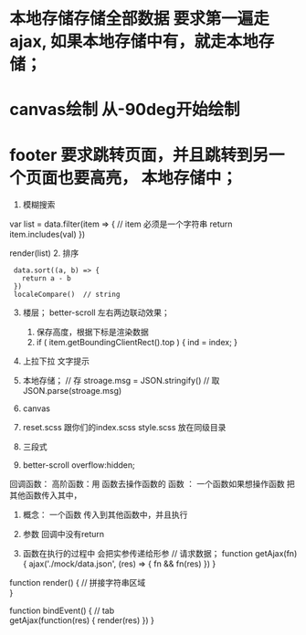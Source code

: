 
# 本地存储存储全部数据   要求第一遍走ajax, 如果本地存储中有，就走本地存储；

# canvas绘制 从-90deg开始绘制   

# footer 要求跳转页面，并且跳转到另一个页面也要高亮， 本地存储中；



1. 模糊搜索
      
  var list =  data.filter(item => { // item 必须是一个字符串
     return item.includes(val)
   })   
 

  render(list)
2. 排序 
    
     
     data.sort((a, b) => {
       return a - b
     })
     localeCompare()  // string

3. 楼层；  better-scroll
    左右两边联动效果；
    1. 保存高度，根据下标是渲染数据  
    2. if ( item.getBoundingClientRect().top ) {
      ind = index;
    }
4. 上拉下拉  文字提示

   
5. 本地存储；
      // 存
     stroage.msg = JSON.stringify()
     // 取
     JSON.parse(stroage.msg)
   
6. canvas 


1. reset.scss  跟你们的index.scss style.scss 放在同级目录
2. 三段式
3. better-scroll  overflow:hidden;



回调函数： 高阶函数：用 函数去操作函数的 函数  ： 一个函数如果想操作函数  把其他函数传入其中，
1. 概念： 一个函数 传入到其他函数中，并且执行
2. 参数  回调中没有return

3. 函数在执行的过程中 会把实参传递给形参
  // 请求数据；
  function getAjax(fn) {
    ajax('./mock/data.json', (res) => {
        fn && fn(res)
    })
  }

  function render() {
     // 拼接字符串区域  
  }

  function bindEvent() {
    // tab  
    getAjax(function(res) {
      render(res) 
    })
  }









